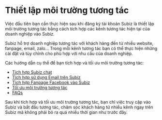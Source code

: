 # Thiết lập môi trường tương tác

Việc đầu tiên bạn cần thực hiện sau khi đăng ký tài khoản Subiz là thiết lập môi trường tương tác bằng cách tích hợp các kênh tương tác hiện tại của doanh nghiệp vào Subiz.

Subiz hỗ trợ doanh nghiệp tương tác với khách hàng đến từ nhiều website, fanpage, email, zalo… Trong mỗi kênh tương tác bạn có thể thực hiện những cài đặt và tùy chỉnh cho phù hợp với nhu cầu của doanh nghiệp.

Các hướng dẫn cụ thể để bạn tích hợp và tối ưu môi trường tương tác:  


* [Tích hợp Subiz chat](https://help.subiz.com/bat-dau-voi-subiz/thiet-lap-moi-truong-tuong-tac/tich-hop-subiz-chat)
* [Tích hợp sử dụng Email trên Subiz](https://help.subiz.com/bat-dau-voi-subiz/thiet-lap-moi-truong-tuong-tac/tich-hop-su-dung-email-tren-subiz)
* [Tích hợp Fanpage Facebook vào Subiz](https://help.subiz.com/bat-dau-voi-subiz/thiet-lap-moi-truong-tuong-tac/tich-hop-fanpage-facebook-vao-subiz)
* [Tối ưu môi trường tương tác](https://help.subiz.com/bat-dau-voi-subiz/thiet-lap-moi-truong-tuong-tac/toi-uu-moi-truong-tuong-tac)
* [FAQs](https://help.subiz.com/bat-dau-voi-subiz/thiet-lap-moi-truong-tuong-tac/faqs)

Sau khi tích hợp và tối ưu môi trường tương tác, bạn chỉ việc truy cập vào Subiz và bắt đầu tương tác, chăm sóc khách hàng từ nhiều kênh ngay trên Subiz mà không phải bỏ ra quá nhiều thời gian như trước đây.  


